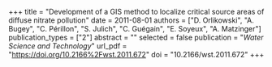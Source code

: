 +++
title = "Development of a GIS method to localize critical source areas of diffuse nitrate pollution"
date = 2011-08-01
authors = ["D. Orlikowski", "A. Bugey", "C. Périllon", "S. Julich", "C. Guégain", "E. Soyeux", "A. Matzinger"]
publication_types = ["2"]
abstract = ""
selected = false
publication = "*Water Science and Technology*"
url_pdf = "https://doi.org/10.2166%2Fwst.2011.672"
doi = "10.2166/wst.2011.672"
+++


